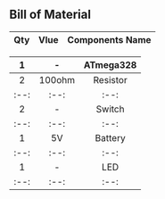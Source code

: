 ## Bill of Material

|Qty|Vlue   |Components Name|
|:--:|:--:|:--:|

| 1 |    -  |   ATmega328   |
|:--:|:--:|:--:|
| 2 |100ohm |    Resistor   |
|:--:|:--:|:--:|
| 2 |  -    |    Switch     |
|:--:|:--:|:--:|
| 1 |   5V  |    Battery    |
|:--:|:--:|:--:|
| 1 |  -    |     LED       |
|:--:|:--:|:--:|
